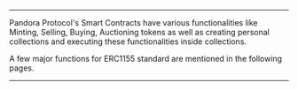 ---

Pandora Protocol's Smart Contracts have various functionalities like Minting, Selling, Buying, Auctioning tokens as well as creating personal collections and executing these functionalities inside collections.

A few major functions for ERC1155 standard are mentioned in the following pages.

---
